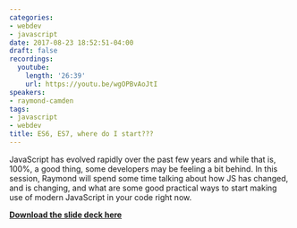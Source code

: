 ```yaml
---
categories:
- webdev
- javascript
date: 2017-08-23 18:52:51-04:00
draft: false
recordings:
  youtube:
    length: '26:39'
    url: https://youtu.be/wgOPBvAoJtI
speakers:
- raymond-camden
tags:
- javascript
- webdev
title: ES6, ES7, where do I start???
---
```



JavaScript has evolved rapidly over the past few years and while that is, 100%, a good thing, some developers may be feeling a bit behind. In this session, Raymond will spend some time talking about how JS has changed, and is changing, and what are some good practical ways to start making use of modern JavaScript in your code right now.

[**Download the slide deck here**](/slides/es6.pdf)
